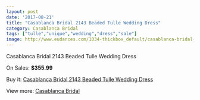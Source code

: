 ```yaml
---
layout: post
date: '2017-08-21'
title: "Casablanca Bridal 2143 Beaded Tulle Wedding Dress"
category: Casablanca Bridal
tags: ["tulle","unique","wedding","dress","sale"]
image: http://www.eudances.com/1034-thickbox_default/casablanca-bridal-2143-beaded-tulle-wedding-dress.jpg
---
```

Casablanca Bridal 2143 Beaded Tulle Wedding Dress

On Sales: **$355.99**
<a href="https://www.eudances.com/en/casablanca-bridal/371-casablanca-bridal-2143-beaded-tulle-wedding-dress.html"><amp-img layout="responsive" width="600" height="600" src="//www.eudances.com/1034-thickbox_default/casablanca-bridal-2143-beaded-tulle-wedding-dress.jpg" alt="Casablanca Bridal 2143 Beaded Tulle Wedding Dress 0" /></a>
<a href="https://www.eudances.com/en/casablanca-bridal/371-casablanca-bridal-2143-beaded-tulle-wedding-dress.html"><amp-img layout="responsive" width="600" height="600" src="//www.eudances.com/1036-thickbox_default/casablanca-bridal-2143-beaded-tulle-wedding-dress.jpg" alt="Casablanca Bridal 2143 Beaded Tulle Wedding Dress 1" /></a>
<a href="https://www.eudances.com/en/casablanca-bridal/371-casablanca-bridal-2143-beaded-tulle-wedding-dress.html"><amp-img layout="responsive" width="600" height="600" src="//www.eudances.com/1035-thickbox_default/casablanca-bridal-2143-beaded-tulle-wedding-dress.jpg" alt="Casablanca Bridal 2143 Beaded Tulle Wedding Dress 2" /></a>

Buy it: [Casablanca Bridal 2143 Beaded Tulle Wedding Dress](https://www.eudances.com/en/casablanca-bridal/371-casablanca-bridal-2143-beaded-tulle-wedding-dress.html "Casablanca Bridal 2143 Beaded Tulle Wedding Dress")

View more: [Casablanca Bridal](https://www.eudances.com/en/4-casablanca-bridal "Casablanca Bridal")
